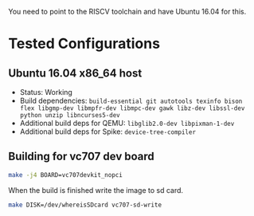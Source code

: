 You need to point to the RISCV toolchain and have Ubuntu 16.04 for this.

# Tested Configurations

## Ubuntu 16.04 x86_64 host

- Status: Working
- Build dependencies: `build-essential git autotools texinfo bison flex libgmp-dev libmpfr-dev libmpc-dev gawk libz-dev libssl-dev python unzip libncurses5-dev`
- Additional build deps for QEMU: `libglib2.0-dev libpixman-1-dev`
- Additional build deps for Spike: `device-tree-compiler`

## Building for vc707 dev board
```sh
make -j4 BOARD=vc707devkit_nopci
```

When the build is finished write the image to sd card.
```sh
make DISK=/dev/whereisSDcard vc707-sd-write
```
